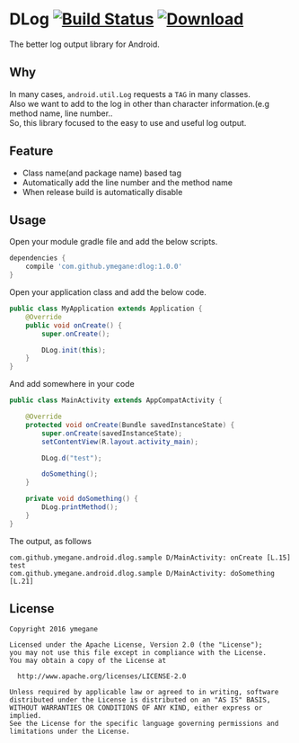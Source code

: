 # DLog [![Build Status](https://travis-ci.org/ymegane/DLog.svg?branch=master)](https://travis-ci.org/ymegane/DLog) [ ![Download](https://api.bintray.com/packages/ymegane/maven/dlog/images/download.svg) ](https://bintray.com/ymegane/maven/dlog/_latestVersion)
The better log output library for Android.

## Why
In many cases, `android.util.Log` requests a `TAG` in many classes.  
Also we want to add to the log in other than character information.(e.g method name, line number..  
So, this library focused to the easy to use and useful log output.

## Feature
- Class name(and package name) based tag
- Automatically add the line number and the method name
- When release build is automatically disable

## Usage

Open your module gradle file and add the below scripts.

```gradle
dependencies {
    compile 'com.github.ymegane:dlog:1.0.0'
}
```

Open your application class and add the below code.

```java
public class MyApplication extends Application {
    @Override
    public void onCreate() {
        super.onCreate();

        DLog.init(this);
    }
}
```

And add somewhere in your code
```java
public class MainActivity extends AppCompatActivity {

    @Override
    protected void onCreate(Bundle savedInstanceState) {
        super.onCreate(savedInstanceState);
        setContentView(R.layout.activity_main);

        DLog.d("test");

        doSomething();
    }

    private void doSomething() {
        DLog.printMethod();
    }
}
```

The output, as follows
```
com.github.ymegane.android.dlog.sample D/MainActivity: onCreate [L.15] test
com.github.ymegane.android.dlog.sample D/MainActivity: doSomething [L.21]
```

## License

```
Copyright 2016 ymegane

Licensed under the Apache License, Version 2.0 (the "License");
you may not use this file except in compliance with the License.
You may obtain a copy of the License at

  http://www.apache.org/licenses/LICENSE-2.0

Unless required by applicable law or agreed to in writing, software
distributed under the License is distributed on an "AS IS" BASIS,
WITHOUT WARRANTIES OR CONDITIONS OF ANY KIND, either express or implied.
See the License for the specific language governing permissions and
limitations under the License.
```

